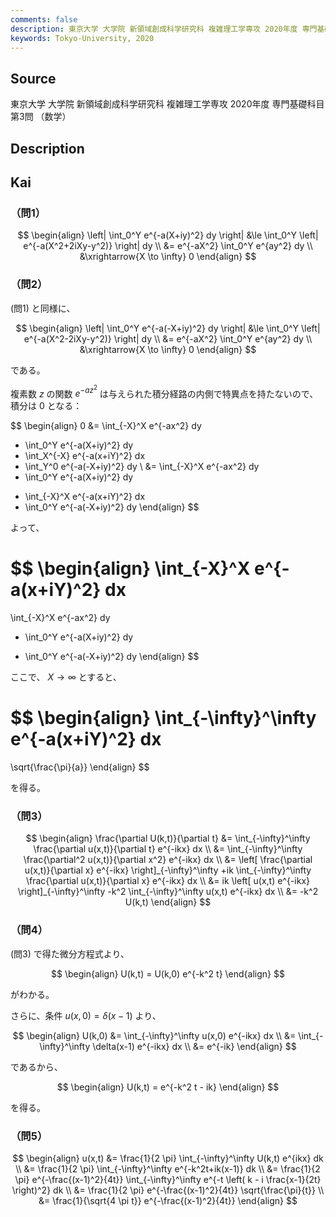 ```yaml
---
comments: false
description: 東京大学 大学院 新領域創成科学研究科 複雑理工学専攻 2020年度 専門基礎科目 第3問
keywords: Tokyo-University, 2020
---
```


## Source
東京大学 大学院 新領域創成科学研究科 複雑理工学専攻 2020年度 専門基礎科目 第3問 （数学）

## Description

## Kai
### （問1）

$$
\begin{align}
\left| \int_0^Y e^{-a(X+iy)^2} dy \right|
&\le
\int_0^Y \left| e^{-a(X^2+2iXy-y^2)} \right| dy
\\
&= 
e^{-aX^2} \int_0^Y e^{ay^2} dy
\\
&\xrightarrow{X \to \infty} 0
\end{align}
$$

### （問2）
(問1) と同様に、

$$
\begin{align}
\left| \int_0^Y e^{-a(-X+iy)^2} dy \right|
&\le
\int_0^Y \left| e^{-a(X^2-2iXy-y^2)} \right| dy
\\
&= 
e^{-aX^2} \int_0^Y e^{ay^2} dy
\\
&\xrightarrow{X \to \infty} 0
\end{align}
$$

である。

複素数 $z$ の関数 $e^{-az^2}$
は与えられた積分経路の内側で特異点を持たないので、
積分は $0$ となる：

$$
\begin{align}
0
&=
\int_{-X}^X e^{-ax^2} dy
+ \int_0^Y e^{-a(X+iy)^2} dy
+ \int_X^{-X} e^{-a(x+iY)^2} dx
+ \int_Y^0 e^{-a(-X+iy)^2} dy
\\
&=
\int_{-X}^X e^{-ax^2} dy
+ \int_0^Y e^{-a(X+iy)^2} dy
- \int_{-X}^X e^{-a(x+iY)^2} dx
- \int_0^Y e^{-a(-X+iy)^2} dy
\end{align}
$$

よって、

$$
\begin{align}
\int_{-X}^X e^{-a(x+iY)^2} dx
=
\int_{-X}^X e^{-ax^2} dy
+ \int_0^Y e^{-a(X+iy)^2} dy
- \int_0^Y e^{-a(-X+iy)^2} dy
\end{align}
$$

ここで、 $X \to \infty$ とすると、

$$
\begin{align}
\int_{-\infty}^\infty e^{-a(x+iY)^2} dx
=
\sqrt{\frac{\pi}{a}}
\end{align}
$$

を得る。

### （問3）

$$
\begin{align}
\frac{\partial U(k,t)}{\partial t}
&= \int_{-\infty}^\infty \frac{\partial u(x,t)}{\partial t} e^{-ikx} dx
\\
&= \int_{-\infty}^\infty \frac{\partial^2 u(x,t)}{\partial x^2} e^{-ikx} dx
\\
&= \left[ \frac{\partial u(x,t)}{\partial x} e^{-ikx} \right]_{-\infty}^\infty
+ik \int_{-\infty}^\infty \frac{\partial u(x,t)}{\partial x} e^{-ikx} dx
\\
&= ik \left[ u(x,t) e^{-ikx} \right]_{-\infty}^\infty
-k^2 \int_{-\infty}^\infty u(x,t) e^{-ikx} dx
\\
&= -k^2 U(k,t)
\end{align}
$$

### （問4）
(問3) で得た微分方程式より、

$$
\begin{align}
U(k,t) = U(k,0) e^{-k^2 t}
\end{align}
$$

がわかる。

さらに、条件 $u(x,0)=\delta(x-1)$ より、

$$
\begin{align}
U(k,0)
&= \int_{-\infty}^\infty u(x,0) e^{-ikx} dx
\\
&= \int_{-\infty}^\infty \delta(x-1) e^{-ikx} dx
\\
&= e^{-ik}
\end{align}
$$

であるから、

$$
\begin{align}
U(k,t) = e^{-k^2 t - ik}
\end{align}
$$

を得る。

### （問5）

$$
\begin{align}
u(x,t)
&= \frac{1}{2 \pi} \int_{-\infty}^\infty U(k,t) e^{ikx} dk
\\
&= \frac{1}{2 \pi} \int_{-\infty}^\infty e^{-k^2t+ik(x-1)} dk
\\
&= \frac{1}{2 \pi} e^{-\frac{(x-1)^2}{4t}}
\int_{-\infty}^\infty e^{-t \left( k - i \frac{x-1}{2t} \right)^2} dk
\\
&= \frac{1}{2 \pi} e^{-\frac{(x-1)^2}{4t}} \sqrt{\frac{\pi}{t}}
\\
&= \frac{1}{\sqrt{4 \pi t}} e^{-\frac{(x-1)^2}{4t}}
\end{align}
$$